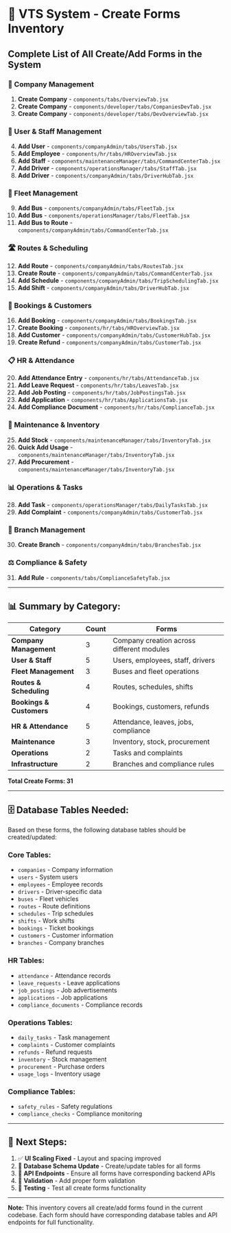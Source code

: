 # 📝 **VTS System - Create Forms Inventory**

## **Complete List of All Create/Add Forms in the System**

### **🏢 Company Management**
1. **Create Company** - `components/tabs/OverviewTab.jsx`
2. **Create Company** - `components/developer/tabs/CompaniesDevTab.jsx`
3. **Create Company** - `components/developer/tabs/DevOverviewTab.jsx`

### **👥 User & Staff Management**
4. **Add User** - `components/companyAdmin/tabs/UsersTab.jsx`
5. **Add Employee** - `components/hr/tabs/HROverviewTab.jsx`
6. **Add Staff** - `components/maintenanceManager/tabs/CommandCenterTab.jsx`
7. **Add Driver** - `components/operationsManager/tabs/StaffTab.jsx`
8. **Add Driver** - `components/companyAdmin/tabs/DriverHubTab.jsx`

### **🚌 Fleet Management**
9. **Add Bus** - `components/companyAdmin/tabs/FleetTab.jsx`
10. **Add Bus** - `components/operationsManager/tabs/FleetTab.jsx`
11. **Add Bus to Route** - `components/companyAdmin/tabs/CommandCenterTab.jsx`

### **🛣️ Routes & Scheduling**
12. **Add Route** - `components/companyAdmin/tabs/RoutesTab.jsx`
13. **Create Route** - `components/companyAdmin/tabs/CommandCenterTab.jsx`
14. **Add Schedule** - `components/companyAdmin/tabs/TripSchedulingTab.jsx`
15. **Add Shift** - `components/companyAdmin/tabs/DriverHubTab.jsx`

### **🎫 Bookings & Customers**
16. **Add Booking** - `components/companyAdmin/tabs/BookingsTab.jsx`
17. **Create Booking** - `components/hr/tabs/HROverviewTab.jsx`
18. **Add Customer** - `components/companyAdmin/tabs/CustomerHubTab.jsx`
19. **Create Refund** - `components/companyAdmin/tabs/CustomerTab.jsx`

### **📋 HR & Attendance**
20. **Add Attendance Entry** - `components/hr/tabs/AttendanceTab.jsx`
21. **Add Leave Request** - `components/hr/tabs/LeavesTab.jsx`
22. **Add Job Posting** - `components/hr/tabs/JobPostingsTab.jsx`
23. **Add Application** - `components/hr/tabs/ApplicationsTab.jsx`
24. **Add Compliance Document** - `components/hr/tabs/ComplianceTab.jsx`

### **🔧 Maintenance & Inventory**
25. **Add Stock** - `components/maintenanceManager/tabs/InventoryTab.jsx`
26. **Quick Add Usage** - `components/maintenanceManager/tabs/InventoryTab.jsx`
27. **Add Procurement** - `components/maintenanceManager/tabs/InventoryTab.jsx`

### **📊 Operations & Tasks**
28. **Add Task** - `components/operationsManager/tabs/DailyTasksTab.jsx`
29. **Add Complaint** - `components/companyAdmin/tabs/CustomerTab.jsx`

### **🏢 Branch Management**
30. **Create Branch** - `components/companyAdmin/tabs/BranchesTab.jsx`

### **⚖️ Compliance & Safety**
31. **Add Rule** - `components/tabs/ComplianceSafetyTab.jsx`

---

## **📊 Summary by Category:**

| Category | Count | Forms |
|----------|-------|-------|
| **Company Management** | 3 | Company creation across different modules |
| **User & Staff** | 5 | Users, employees, staff, drivers |
| **Fleet Management** | 3 | Buses and fleet operations |
| **Routes & Scheduling** | 4 | Routes, schedules, shifts |
| **Bookings & Customers** | 4 | Bookings, customers, refunds |
| **HR & Attendance** | 5 | Attendance, leaves, jobs, compliance |
| **Maintenance** | 3 | Inventory, stock, procurement |
| **Operations** | 2 | Tasks and complaints |
| **Infrastructure** | 2 | Branches and compliance rules |

**Total Create Forms: 31**

---

## **🗄️ Database Tables Needed:**

Based on these forms, the following database tables should be created/updated:

### **Core Tables:**
- `companies` - Company information
- `users` - System users
- `employees` - Employee records
- `drivers` - Driver-specific data
- `buses` - Fleet vehicles
- `routes` - Route definitions
- `schedules` - Trip schedules
- `shifts` - Work shifts
- `bookings` - Ticket bookings
- `customers` - Customer information
- `branches` - Company branches

### **HR Tables:**
- `attendance` - Attendance records
- `leave_requests` - Leave applications
- `job_postings` - Job advertisements
- `applications` - Job applications
- `compliance_documents` - Compliance records

### **Operations Tables:**
- `daily_tasks` - Task management
- `complaints` - Customer complaints
- `refunds` - Refund requests
- `inventory` - Stock management
- `procurement` - Purchase orders
- `usage_logs` - Inventory usage

### **Compliance Tables:**
- `safety_rules` - Safety regulations
- `compliance_checks` - Compliance monitoring

---

## **🔄 Next Steps:**
1. ✅ **UI Scaling Fixed** - Layout and spacing improved
2. 🔄 **Database Schema Update** - Create/update tables for all forms
3. 🔄 **API Endpoints** - Ensure all forms have corresponding backend APIs
4. 🔄 **Validation** - Add proper form validation
5. 🔄 **Testing** - Test all create forms functionality

---

**Note:** This inventory covers all create/add forms found in the current codebase. Each form should have corresponding database tables and API endpoints for full functionality.
